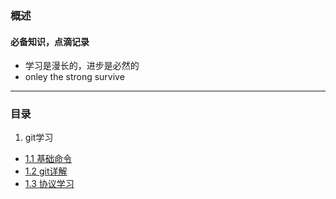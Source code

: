 ### 概述
  #### 必备知识，点滴记录
- 学习是漫长的，进步是必然的
- onley the strong survive
---
### 目录

1. git学习

* [1.1 基础命令](./01_git学习/01_基础命令.md)
* [1.2 git详解](./01_git学习/02_git详解.md)
* [1.3 协议学习](./03_协议学习/01_协议概览.md)
